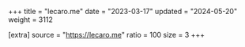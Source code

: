 +++
title = "lecaro.me"
date = "2023-03-17"
updated = "2024-05-20"
weight = 3112

[extra]
source = "https://lecaro.me"
ratio = 100
size = 3
+++
